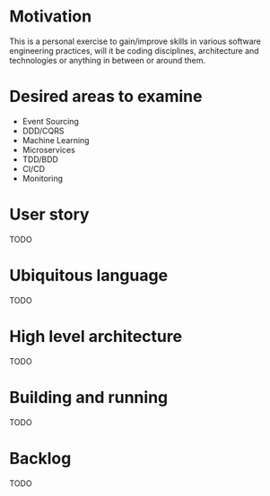 # Motivation

This is a personal exercise to gain/improve skills in various software engineering practices, will it be coding disciplines, architecture and technologies or anything in between or around them.

# Desired areas to examine
- Event Sourcing
- DDD/CQRS
- Machine Learning
- Microservices
- TDD/BDD
- CI/CD
- Monitoring

# User story
TODO

# Ubiquitous language
TODO

# High level architecture
TODO

# Building and running
TODO

# Backlog
TODO

